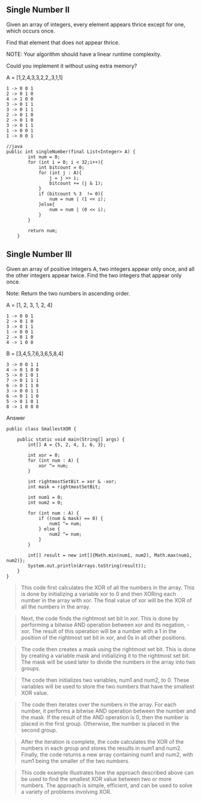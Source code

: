 ## Single Number II

	
Given an array of integers, every element appears thrice except for one, which occurs once.
	
Find that element that does not appear thrice.
	
NOTE: Your algorithm should have a linear runtime complexity.
	
Could you implement it without using extra memory?
	
A = [1,2,4,3,3,2,2,,3,1,1]
	
	1 -> 0 0 1
	2 -> 0 1 0
	4 -> 1 0 0
	3 -> 0 1 1
	3 -> 0 1 1
	2 -> 0 1 0
	2 -> 0 1 0
	3 -> 0 1 1
	1 -> 0 0 1
	1 -> 0 0 1
	
```
//java
public int singleNumber(final List<Integer> A) {
        int num = 0;
        for (int i = 0; i < 32;i++){
            int bitcount = 0;
            for (int j : A){
                j = j >> i;
                bitcount += (j & 1);
            }
            if (bitcount % 3  != 0){
                num = num | (1 << i);
            }else{
                num = num | (0 << i);
            }
        }

        return num;
    }
```


## Single Number III

Given an array of positive integers A, two integers appear only once, and all the other integers appear twice.
Find the two integers that appear only once.

Note: Return the two numbers in ascending order.

A = [1, 2, 3, 1, 2, 4]

	1 -> 0 0 1
	2 -> 0 1 0
	3 -> 0 1 1
	1 -> 0 0 1
	2 -> 0 1 0
	4 -> 1 0 0



B = [3,4,5,7,6,3,6,5,8,4]

	3 -> 0 0 1 1
	4 -> 0 1 0 0
	5 -> 0 1 0 1
	7 -> 0 1 1 1
	6 -> 0 1 1 0
	3 -> 0 0 1 1
	6 -> 0 1 1 0
	5 -> 0 1 0 1
	8 -> 1 0 0 0

Answer


```
public class SmallestXOR {

    public static void main(String[] args) {
        int[] A = {5, 2, 4, 1, 6, 3};

        int xor = 0;
        for (int num : A) {
            xor ^= num;
        }

        int rightmostSetBit = xor & -xor;
        int mask = rightmostSetBit;

        int num1 = 0;
        int num2 = 0;

        for (int num : A) {
            if ((num & mask) == 0) {
                num1 ^= num;
            } else {
                num2 ^= num;
            }
        }

        int[] result = new int[]{Math.min(num1, num2), Math.max(num1, num2)};
        System.out.println(Arrays.toString(result));
    }
}
```

>This code first calculates the XOR of all the numbers in the array. This is done by initializing a variable xor to 0 and then XORing each number in the array with xor. The final value of xor will be the XOR of all the numbers in the array.

>Next, the code finds the rightmost set bit in xor. This is done by performing a bitwise AND operation between xor and its negation, -xor. The result of this operation will be a number with a 1 in the position of the rightmost set bit in xor, and 0s in all other positions.

>The code then creates a mask using the rightmost set bit. This is done by creating a variable mask and initializing it to the rightmost set bit. The mask will be used later to divide the numbers in the array into two groups.

>The code then initializes two variables, num1 and num2, to 0. These variables will be used to store the two numbers that have the smallest XOR value.

>The code then iterates over the numbers in the array. For each number, it performs a bitwise AND operation between the number and the mask. If the result of the AND operation is 0, then the number is placed in the first group. Otherwise, the number is placed in the second group.

>After the iteration is complete, the code calculates the XOR of the numbers in each group and stores the results in num1 and num2. Finally, the code returns a new array containing num1 and num2, with num1 being the smaller of the two numbers.

>This code example illustrates how the approach described above can be used to find the smallest XOR value between two or more numbers. The approach is simple, efficient, and can be used to solve a variety of problems involving XOR.